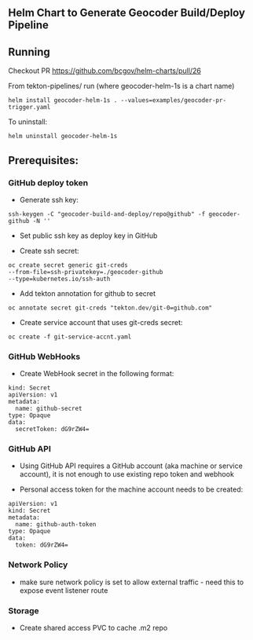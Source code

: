 ## Helm Chart to Generate Geocoder Build/Deploy Pipeline

## Running

Checkout PR https://github.com/bcgov/helm-charts/pull/26

From tekton-pipelines/ run (where geocoder-helm-1s is a chart name)

```
helm install geocoder-helm-1s . --values=examples/geocoder-pr-trigger.yaml
```

To uninstall:

```
helm uninstall geocoder-helm-1s
```

## Prerequisites:

### GitHub deploy token

- Generate ssh key:

```
ssh-keygen -C "geocoder-build-and-deploy/repo@github" -f geocoder-github -N ''
```

- Set public ssh key as deploy key in GitHub

- Create ssh secret:

```
oc create secret generic git-creds
--from-file=ssh-privatekey=./geocoder-github
--type=kubernetes.io/ssh-auth
```

- Add tekton annotation for github to secret
```
oc annotate secret git-creds "tekton.dev/git-0=github.com"
```

- Create service account that uses git-creds secret:

```
oc create -f git-service-accnt.yaml
```

### GitHub WebHooks
- Create WebHook secret in the following format:

```
kind: Secret
apiVersion: v1
metadata:
  name: github-secret
type: Opaque
data:
  secretToken: dG9rZW4=
```

### GitHub API
- Using GitHub API requires a GitHub account (aka machine or service account), it is not enough to use existing repo token and webhook

- Personal access token for the machine account needs to be created:

```
apiVersion: v1
kind: Secret
metadata:
  name: github-auth-token
type: Opaque
data:
  token: dG9rZW4=
```

### Network Policy
- make sure network policy is set to allow external traffic - need this to expose event listener route

### Storage
- Create shared access PVC to cache .m2 repo
